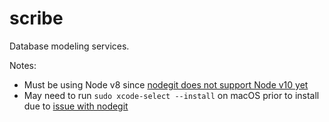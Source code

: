 # scribe
Database modeling services.

Notes:
* Must be using Node v8 since [nodegit does not support Node v10 yet](https://github.com/nodegit/nodegit/issues/1490)
* May need to run `sudo xcode-select --install` on macOS prior to install due to [issue with nodegit](https://github.com/nodegit/nodegit/issues/1134)